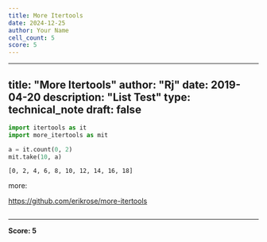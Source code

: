 ```yaml
---
title: More Itertools
date: 2024-12-25
author: Your Name
cell_count: 5
score: 5
---
```


---
title: "More Itertools"
author: "Rj"
date: 2019-04-20
description: "List Test"
type: technical_note
draft: false
---

```python
import itertools as it
import more_itertools as mit
```


```python
a = it.count(0, 2)
mit.take(10, a)
```




    [0, 2, 4, 6, 8, 10, 12, 14, 16, 18]



more: 

https://github.com/erikrose/more-itertools


```python

```


---
**Score: 5**